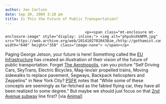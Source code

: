 ```yaml
---
author: Jen Carlson
date: Sep 30, 2009 3:18 pm
title: Is This the Future of Public Transportation?
---
```


	
										<p><span class="mt-enclosure mt-enclosure-image" style="display: inline;"> <img alt="phpsknXkNPM.jpg" src="https://web.archive.org/web/20141027020438im_/http://gothamist.com/attachments/arts_jen/phpsknXkNPM.jpg" width="640" height="358" class="image-none"> </span></p>

<p>Paging George Jetson, your future is here! Something called the <a href="https://web.archive.org/web/20141027020438/http://www.euinfrastructure.com/news/future-of-public-transport/">EU Infrastructure</a> has created an illustration of their vision of the future of public transportation. Forget <a href="https://web.archive.org/web/20141027020438/http://gothamist.com/2008/01/07/1939s_aerotropo.php">The Aerotropolis</a>, can you picture &quot;Self Driving Cars, SkyTrans, Electric Bicycles, Mag-lev/air propelled trains, Moving sidewalks to replace pavement, Segways, Backpack helicopters and Zeppelins&quot; in New York City? <a href="https://web.archive.org/web/20141027020438/http://www.psfk.com/2009/09/infographic-the-future-of-public-transportation.html">PSFK</a> notes that &quot;While some of these concepts are seemingly as far-fetched as the fabled flying car, they have all been realized to some degree.&quot; But maybe we should just focus on that <a href="https://web.archive.org/web/20141027020438/http://gothamist.com/2008/01/30/video_of_the_da_158.php">2nd Avenue subway</a> line first? [via <a href="https://web.archive.org/web/20141027020438/http://animalnewyork.com/2009/09/charting-the-future-of-public-transportation/">Animal</a>]</p>					
										
									
				